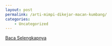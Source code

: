 ```yaml
---
layout: post
permalink: /arti-mimpi-dikejar-macan-kumbang/
categories:
    - Uncategorized
---
```


[Baca Selengkapnya](/06)